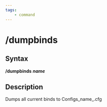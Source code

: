 ```yaml
---
tags:
    - command
---
```

# /dumpbinds

## Syntax

**/dumpbinds** _**name**_

## Description

Dumps all current binds to Configs\_name\_.cfg
